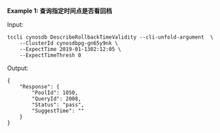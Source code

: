 **Example 1: 查询指定时间点是否看回档**



Input: 

```
tccli cynosdb DescribeRollbackTimeValidity --cli-unfold-argument  \
    --ClusterId cynosdbpg-gn65y9nk \
    --ExpectTime 2019-01-1302:12:05 \
    --ExpectTimeThresh 0
```

Output: 
```
{
    "Response": {
        "PoolId": 1050,
        "QueryId": 2008,
        "Status": "pass",
        "SuggestTime": ""
    }
}
```

